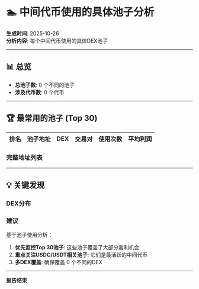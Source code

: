# 🏊 中间代币使用的具体池子分析

**生成时间**: 2025-10-26  
**分析内容**: 每个中间代币使用的具体DEX池子

---

## 📊 总览

- **总池子数**: 0 个不同的池子
- **涉及代币数**: 0 个代币

---

## 🏆 最常用的池子 (Top 30)

| 排名 | 池子地址 | DEX | 交易对 | 使用次数 | 平均利润 |
|------|---------|-----|--------|---------|----------|

### 完整地址列表

---

## 💡 关键发现

### DEX分布


### 建议

基于池子使用分析：

1. **优先监控Top 30池子**: 这些池子覆盖了大部分套利机会
2. **重点关注USDC/USDT相关池子**: 它们是最活跃的中间代币
3. **多DEX覆盖**: 确保覆盖 0 个不同的DEX

---

**报告结束**
